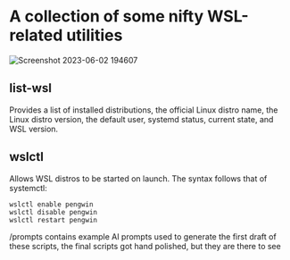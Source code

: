 # A collection of some nifty WSL-related utilities

![Screenshot 2023-06-02 194607](https://github.com/sirredbeard/wslinternals/assets/33820650/7107bb48-eac8-4517-9cc5-1b579f20c5da)

## list-wsl

Provides a list of installed distributions, the official Linux distro name, the Linux distro version, the default user, systemd status, current state, and WSL version.

## wslctl

Allows WSL distros to be started on launch. The syntax follows that of systemctl:

```
wslctl enable pengwin
wslctl disable pengwin
wslctl restart pengwin
```

/prompts contains example AI prompts used to generate the first draft of these scripts, the final scripts got hand polished, but they are there to see